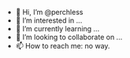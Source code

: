 - 👋 Hi, I’m @perchless
- 👀 I’m interested in ...
- 🌱 I’m currently learning ...
- 💞️ I’m looking to collaborate on ...
- 📫 How to reach me: no way.

<!---
perchless/perchless is a ✨ special ✨ repository because its `README.md` (this file) appears on your GitHub profile.
You can click the Preview link to take a look at your changes.
--->

